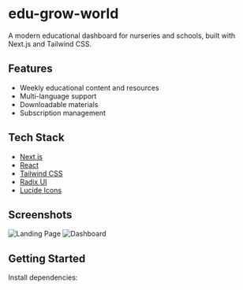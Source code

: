 # edu-grow-world

A modern educational dashboard for nurseries and schools, built with Next.js and Tailwind CSS.

## Features

- Weekly educational content and resources
- Multi-language support
- Downloadable materials
- Subscription management

## Tech Stack

- [Next.js](https://nextjs.org)
- [React](https://react.dev)
- [Tailwind CSS](https://tailwindcss.com)
- [Radix UI](https://www.radix-ui.com/)
- [Lucide Icons](https://lucide.dev/)

## Screenshots

![Landing Page](./public/screenshot-landing.png)
![Dashboard](./public/screenshot-dashboard.png)

## Getting Started

Install dependencies:
